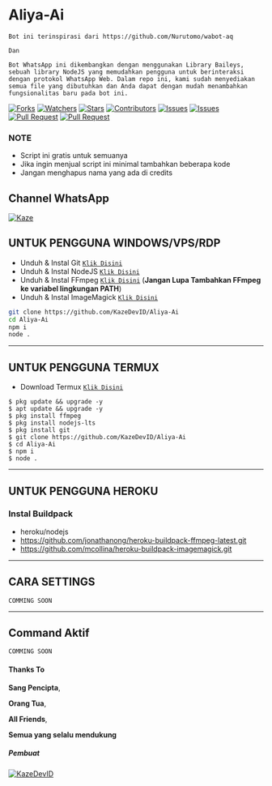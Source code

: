 # Aliya-Ai

```
Bot ini terinspirasi dari https://github.com/Nurutomo/wabot-aq

Dan

Bot WhatsApp ini dikembangkan dengan menggunakan Library Baileys, sebuah library NodeJS yang memudahkan pengguna untuk berinteraksi dengan protokol WhatsApp Web. Dalam repo ini, kami sudah menyediakan semua file yang dibutuhkan dan Anda dapat dengan mudah menambahkan fungsionalitas baru pada bot ini.

```


<a href="https://github.com/KazeDevID/Aliya-Ai/network/members"><img title="Forks" src="https://img.shields.io/github/forks/KazeDevID/Aliya-Ai?label=Forks&color=blue&style=flat-square"></a>
<a href="https://github.com/KazeDevID/Aliya-Ai/watchers"><img title="Watchers" src="https://img.shields.io/github/watchers/KazeDevID/Aliya-Ai?label=Watchers&color=green&style=flat-square"></a>
<a href="https://github.com/KazeDevID/Aliya-Ai/stargazers"><img title="Stars" src="https://img.shields.io/github/stars/KazeDevID/Aliya-Ai?label=Stars&color=yellow&style=flat-square"></a>
<a href="https://github.com/KazeDevID/Aliya-Ai/graphs/contributors"><img title="Contributors" src="https://img.shields.io/github/contributors/KazeDevID/Aliya-Ai?label=Contributors&color=blue&style=flat-square"></a>
<a href="https://github.com/KazeDevID/Aliya-Ai/issues"><img title="Issues" src="https://img.shields.io/github/issues/KazeDevID/Aliya-Ai?label=Issues&color=success&style=flat-square"></a>
<a href="https://github.com/KazeDevID/Aliya-Ai/issues?q=is%3Aissue+is%3Aclosed"><img title="Issues" src="https://img.shields.io/github/issues-closed/KazeDevID/Aliya-Ai?label=Issues&color=red&style=flat-square"></a>
<a href="https://github.com/KazeDevID/Aliya-Ai/pulls"><img title="Pull Request" src="https://img.shields.io/github/issues-pr/KazeDevID/Aliya-Ai?label=PullRequest&color=success&style=flat-square"></a>
<a href="https://github.com/KazeDevID/Aliya-Ai/pulls?q=is%3Apr+is%3Aclosed"><img title="Pull Request" src="https://img.shields.io/github/issues-pr-closed/KazeDevID/Aliya-Ai?label=PullRequest&color=red&style=flat-square"></a>


### NOTE

* Script ini gratis untuk semuanya
* Jika ingin menjual script ini minimal tambahkan beberapa kode
* Jangan menghapus nama yang ada di credits


## Channel WhatsApp
[![Kaze](https://img.shields.io/badge/WhatsApp%20Channel-25D366?style=for-the-badge&logo=whatsapp&logoColor=white)](https://whatsapp.com/channel/0029VaFNnRTHLHQR6G0fC01O) 


## UNTUK PENGGUNA WINDOWS/VPS/RDP

* Unduh & Instal Git [`Klik Disini`](https://git-scm.com/downloads)
* Unduh & Instal NodeJS [`Klik Disini`](https://nodejs.org/en/download)
* Unduh & Instal FFmpeg [`Klik Disini`](https://ffmpeg.org/download.html) (**Jangan Lupa Tambahkan FFmpeg ke variabel lingkungan PATH**)
* Unduh & Instal ImageMagick [`Klik Disini`](https://imagemagick.org/script/download.php)

```bash
git clone https://github.com/KazeDevID/Aliya-Ai
cd Aliya-Ai
npm i
node .
```

---------

## UNTUK PENGGUNA TERMUX

* Download Termux [`Klik Disini`](https://github.com/termux/termux-app/releases/download/v0.118.0/termux-app_v0.118.0+github-debug_universal.apk)

```
$ pkg update && upgrade -y
$ apt update && upgrade -y
$ pkg install ffmpeg
$ pkg install nodejs-lts
$ pkg install git
$ git clone https://github.com/KazeDevID/Aliya-Ai
$ cd Aliya-Ai
$ npm i
$ node .
```
---------
## UNTUK PENGGUNA HEROKU

### Instal Buildpack
* heroku/nodejs
* https://github.com/jonathanong/heroku-buildpack-ffmpeg-latest.git
* https://github.com/mcollina/heroku-buildpack-imagemagick.git

---------
## CARA SETTINGS

`COMMING SOON`

---------


## Command Aktif

`COMMING SOON`

#### Thanks To 
**Sang Pencipta**,

**Orang Tua**,

**All Friends**,

**Semua yang selalu mendukung**


##### Pembuat
[![KazeDevID](https://github.com/KazeDevID.png?size=100)](https://github.com/KazeDevID)
